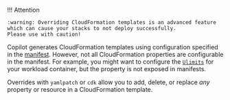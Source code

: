!!! Attention

    :warning: Overriding CloudFormation templates is an advanced feature which can cause your stacks to not deploy successfully. 
    Please use with caution!

Copilot generates CloudFormation templates using configuration specified in the [manifest](../../manifest/overview.md).
However, not all CloudFormation properties are configurable in the manifest.
For example, you might want to configure the [`Ulimits`](https://docs.aws.amazon.com/AWSCloudFormation/latest/UserGuide/aws-properties-ecs-taskdefinition-ulimit.html)
for your workload container, but the property is not exposed in manifests.

Overrides with `yamlpatch` or `cdk` allow you to add, delete, or replace _any_ property or resource in a CloudFormation template.